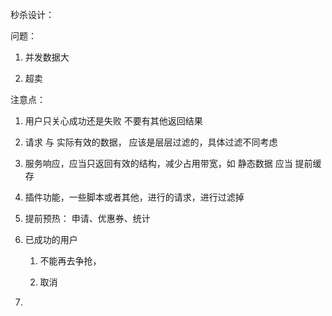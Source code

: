 秒杀设计：

问题：

1. 并发数据大

2. 超卖

注意点：

1. 用户只关心成功还是失败  不要有其他返回结果

2. 请求 与 实际有效的数据， 应该是层层过滤的，具体过滤不同考虑

3. 服务响应，应当只返回有效的结构，减少占用带宽，如 静态数据 应当 提前缓存

4. 插件功能，一些脚本或者其他，进行的请求，进行过滤掉

5. 提前预热： 申请、优惠券、统计

6. 已成功的用户
   
   1. 不能再去争抢，
   
   2. 取消

7. 
